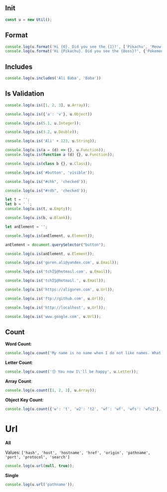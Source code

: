 ## Init

```javascript
const u = new Util();
```

## Format

```javascript
console.log(u.format('Hi {0}. Did you see the {1}?', ['Pikachu', 'Meow']));
console.log(u.format('Hi {Pikachu}. Did you see the {Boss}?', {'Pokemon': 'Pikachu', 'Boss': 'Meow'}));
```

## Includes

```javascript
console.log(u.includes('Ali Baba', 'Baba'))
```

## Is Validation

```javascript 
console.log(u.is([1, 2, 3], u.Array));

console.log(u.is({'a': 'v'}, u.Object))

console.log(u.is(5.1, u.Integer));

console.log(u.is(3.2, u.Double));

console.log(u.is('Ali' + 123, u.String));

console.log(u.is(a = (d) => {}, u.Function));
console.log(u.is(function a (d) {}, u.Function));

console.log(u.is(class b {}, u.Class));

console.log(u.is('#button', 'visible'));

console.log(u.is("#chk", 'checked'));

console.log(u.is("#rdb", 'checked'));

let t = '';
let b = ' ';
console.log(u.is(t, u.Empty));

console.log(u.is(b, u.Blank));

let anElement = '';

console.log(u.is(anElement, u.Element));

anElement = document.querySelector("button");

console.log(u.is(anElement, u.Element));

console.log(u.is('goren.ali@yandex.com', u.Email));

console.log(u.is('tchİŞ@hotmaıl.com', u.Email));

console.log(u.is('tchİŞ@hotmaıl.', u.Email));

console.log(u.is('https://aligoren.com', u.Url));

console.log(u.is('ftp://github.com', u.Url));

console.log(u.is('http://localhost', u.Url));

console.log(u.is('www.google.com', u.Url));
```

## Count

**Word Count**:

```javascript
console.log(u.count('My name is no name when I do not like names. What is your name? Can u say your naming conversion', 'name'));
```

**Letter Count**:

```javascript
console.log(u.count('😚 You now I\'ll be happy', u.Letter));
```

**Array Count**:

```javascript
console.log(u.count([1, 2, 3], u.Array));
```

**Object Key Count**:

```javascript
console.log(u.count({'w': 't', 'w2': 't2', 'wf': 'wf', 'wfs': 'wfs2'}, u.Object));
```

# Url

**All**

Values: `['hash', 'host', 'hostname', 'href', 'origin', 'pathname', 'port', 'protocol', 'search']`

```javascript
console.log(u.url(null, true));
```

**Single**

```javascript
console.log(u.url('pathname'));
```